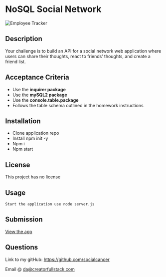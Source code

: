 # NoSQL Social Network

![Employee Tracker](/assets/main.gif)

## Description

Your challenge is to build an API for a social network web application where users can share their thoughts, react to friends’ thoughts, and create a friend list.

## Acceptance Criteria

- Use the **inquirer package**
- Use the **mySQL2 package**
- Use the **console.table.package**
- Follows the table schema outlined in the homework instructions

## Installation

- Clone application repo
- Install npm init -y
- Npm i
- Npm start

## License

This project has no license

## Usage

```
Start the application use node server.js
```

## Submission

[View the app](https://drive.google.com/file/d/19lu_yEvQxo-th3ILA5MIkFB443CjFZ7j/view?usp=sharing)

## Questions

Link to my gitHub: https://github.com/socialcancer

Email @ da@creatorfullstack.com
